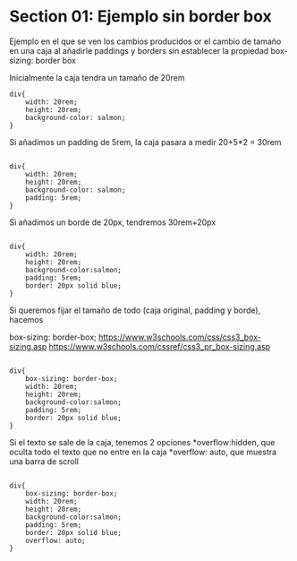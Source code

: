 # Section 01: Ejemplo sin border box

Ejemplo en el que se ven los cambios producidos or el cambio de tamaño en una caja al añadirle paddings y borders sin establecer la propiedad box-sizing: border box

Inicialmente la caja tendra un tamaño de 20rem

```
div{
    width: 20rem;
    height: 20rem;
    background-color: salmon;
}

```
Si añadimos un padding de 5rem, la caja pasara a medir 20+5*2 = 30rem

```

div{
    width: 20rem;
    height: 20rem;
    background-color: salmon;
    padding: 5rem;
}

```
Si añadimos un borde de 20px, tendremos 30rem+20px

```

div{
    width: 20rem;
    height: 20rem;
    background-color:salmon;
    padding: 5rem;
    border: 20px solid blue;
}

```

Si queremos fijar el tamaño de todo (caja original, padding y borde), hacemos

box-sizing: border-box;
https://www.w3schools.com/css/css3_box-sizing.asp
https://www.w3schools.com/cssref/css3_pr_box-sizing.asp

```

div{
    box-sizing: border-box; 
    width: 20rem;
    height: 20rem;
    background-color:salmon;
    padding: 5rem;
    border: 20px solid blue;
}

```

Si el texto se sale de la caja, tenemos 2 opciones *overflow:hidden, que oculta todo el texto que no entre en la caja *overflow: auto, que muestra una barra de scroll

```

div{
    box-sizing: border-box; 
    width: 20rem;
    height: 20rem;
    background-color:salmon;
    padding: 5rem;
    border: 20px solid blue;
    overflow: auto;
}

```







